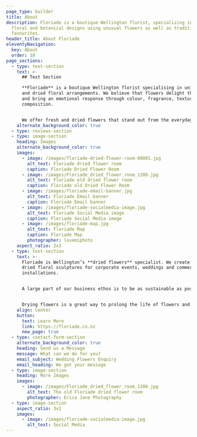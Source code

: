 ```yaml
---
page_type: builder
title: About
description: Floriade is a boutique Wellington florist, specializing in unique
  floral and botanical designs using unusual flowers as well as traditional
  favourites.
header_title: About Floriade
eleventyNavigation:
  key: About
  order: 10
page_sections:
  - type: text-section
    text: >-
      ## Text Section

      **Floriade** is a boutique Wellington florist specialising in unique fresh
      and dried floral arrangements. We believe that flowers delight the senses
      and bring an emotional response through colour, fragrance, texture and
      composition.


      We offer fresh and dried flowers that stand out from the everyday because we like to use unusual flowers and foliage as well as traditional favourites in our designs. Every floral arrangement we create is bespoke and individual.
    alternate_background_color: true
  - type: reviews-section
  - type: image-section
    heading: Images
    alternate_background_color: true
    images:
      - image: /images/floriade-dried-flower-room-00001.jpg
        alt_text: Floriade dried flower room
        caption: Floriade Dried Flower Room
      - image: /images/Floriade_dried_flower_room_1200.jpg
        alt_text: Floriade old dried flower room
        caption: Floriade old Dried Flower Room
      - image: /images/floriade-email-banner.jpg
        alt_text: Floriade Email banner
        caption: Floriade Email banner
      - image: /images/floriade-socialmedia-image.jpg
        alt_text: Floriade Social Media image
        caption: Floriade Social Media image
      - image: /images/floriade-map.jpg
        alt_text: Floriade Map
        caption: Floriade Map
        photographer: lovemiphoto
    aspect_ratio: 2x3
  - type: text-section
    text: >-
      Floriade is Wellington’s **dried flowers** specialist. We create large
      dried floral sculptures for corporate events, weddings and commercial
      installations.


      A large part of our business ethos is to be as sustainable as possible by preventing wastage. We intentionally source our flowers with the intention of drying whatever we can.


      Drying flowers is a great way to prolong the life of flowers and create something sculptural, textural and beautiful. We have a custom-built flower drying machine that allows us to provide the highest quality dried flowers.
    align: Center
    button:
      text: Learn More
      link: https://floriade.co.nz
      new_page: true
  - type: contact-form-section
    alternate_background_color: true
    heading: Send us a Message
    message: What can we do for you?
    email_subject: Wedding Flowers Enquiry
    email_heading: We got your message
  - type: image-section
    heading: More Images
    images:
      - image: /images/Floriade_dried_flower_room_1200.jpg
        alt_text: The old Floriade dried flower room
        photographer: Erica Jane Photography
  - type: image-section
    aspect_ratio: 3x2
    images:
      - image: /images/floriade-socialmedia-image.jpg
        alt_text: Social Media
---
```

